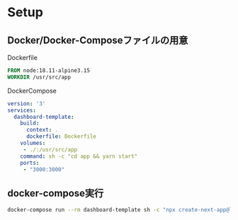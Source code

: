 # Setup

## Docker/Docker-Composeファイルの用意

Dockerfile

```Dockerfile
FROM node:18.11-alpine3.15
WORKDIR /usr/src/app
```

DockerCompose

```yaml
version: '3'
services:
  dashboard-template:
    build:
      context: .
      dockerfile: Dockerfile
    volumes:
     - ./:/usr/src/app
    command: sh -c "cd app && yarn start"
    ports:
     - "3000:3000"
```

## docker-compose実行

```bash
docker-compose run --rm dashboard-template sh -c "npx create-next-app@latest --typescript"
```
